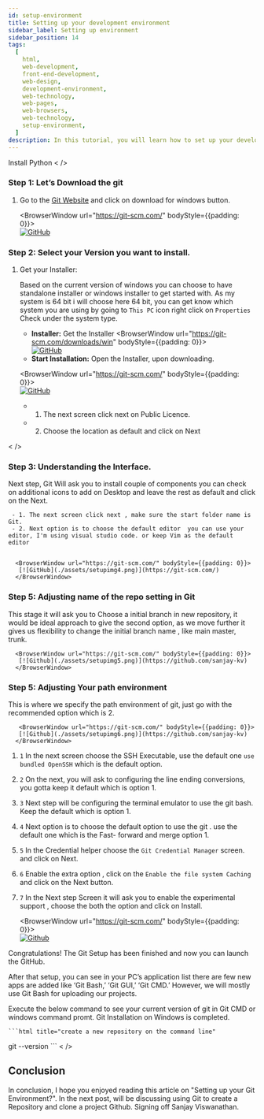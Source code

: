 ```yaml
---
id: setup-environment
title: Setting up your development environment
sidebar_label: Setting up environment
sidebar_position: 14
tags:
  [
    html,
    web-development,
    front-end-development,
    web-design,
    development-environment,
    web-technology,
    web-pages,
    web-browsers,
    web-technology,
    setup-environment,
  ]
description: In this tutorial, you will learn how to set up your development environment for HTML development.
---
```

  
Install Python
  < />
  ### Step 1: Let’s Download the git 
  
  1. Go to the [Git Website](https://git-scm.com/) and click on download for windows button.
  
      <BrowserWindow url="https://git-scm.com/" bodyStyle={{padding: 0}}>    
       [![GitHub](./assets/setupimg1.png)](https://git-scm.com/)
      </BrowserWindow>
  
  
  ### Step 2: Select your Version you want to install.

  1. Get your Installer:

     Based on the current version of windows you can choose to have standalone installer or windows installer to get started with. As my system is 64 bit i will choose here 64 bit, you can get know which system you are using by going to ``This PC`` icon right click on ``Properties`` Check under the system type. 
  
       - **Installer:** Get the Installer
      <BrowserWindow url="https://git-scm.com/downloads/win" bodyStyle={{padding: 0}}>    
       [![GitHub](./assets/setupimg2.png)](https://git-scm.com/downloads/win)
      </BrowserWindow>
          
  
       - **Start Installation:** Open the Installer, upon downloading. 
            
     
      <BrowserWindow url="https://git-scm.com/" bodyStyle={{padding: 0}}>    
       [![GitHub](./assets/setupimg3.png)](https://git-scm.com/)
      </BrowserWindow>
  
     - 1. The next screen click next on Public Licence.
     - 2. Choose the location as default and click on Next
  
  < />
  
  ### Step 3: Understanding the Interface.
  
  Next step, Git Will ask you to install couple of components you can check on additional icons to add on Desktop and leave the rest as default and click on the Next.

     - 1. The next screen click next , make sure the start folder name is Git.
     - 2. Next option is to choose the default editor  you can use your editor, I'm using visual studio code. or keep Vim as the default editor
  
       
      <BrowserWindow url="https://git-scm.com/" bodyStyle={{padding: 0}}>    
       [![GitHub](./assets/setupimg4.png)](https://git-scm.com/)
      </BrowserWindow>      
  
     
  ### Step 5:  Adjusting name of the repo setting in Git
  
  This stage it will ask you to Choose a initial branch in new repository, it would be ideal approach to give the second option, as we move further it gives us flexibility to change the initial branch name , like main master, trunk. 
  
  
      <BrowserWindow url="https://git-scm.com/" bodyStyle={{padding: 0}}>    
       [![Github](./assets/setupimg5.png)](https://github.com/sanjay-kv)
      </BrowserWindow>
  
     
  ### Step 5:  Adjusting Your path environment

  This is where we specify the path environment of git, just go with the recommended option which is 2.
  
       <BrowserWindow url="https://git-scm.com/" bodyStyle={{padding: 0}}>    
       [![Github](./assets/setupimg6.png)](https://github.com/sanjay-kv)
      </BrowserWindow>
  
  
  1. ``1`` In the next screen choose the SSH Executable, use the default one ``use bundled OpenSSH`` which is the default option.
  2. ``2`` On the next, you will ask to configuring the line ending conversions, you gotta keep it default which is option 1.
  3. ``3`` Next step will be configuring the terminal emulator to use the git bash. Keep the default which is option 1.
  4. ``4`` Next option is to choose the default option to use the git . use the default one which is the Fast- forward and merge option 1.
  5. ``5`` In the Credential helper choose the ``Git Credential Manager`` screen. and click on Next.
  6. ``6`` Enable the extra option , click on the ``Enable the file system Caching`` and click on the Next button.
  7.  ``7`` In the Next step Screen it will ask you to enable the experimental support , choose the both the option and click on Install. 
  
       <BrowserWindow url="https://git-scm.com/" bodyStyle={{padding: 0}}>    
       [![Github](./assets/setupimg8.png)](https://github.com/sanjay-kv)
      </BrowserWindow>
  
  Congratulations! The Git Setup has been finished and now you can launch the GitHub.
  
  After that setup, you can see in your PC’s application list there are few new apps are added like ‘Git Bash,’ ‘Git GUI,’ ‘Git CMD.’ However, we will mostly use Git Bash for uploading our projects.
  
  Execute the below command to see your current version of git in Git CMD or windows command promt. Git Installation on Windows is completed.
  
    ```html title="create a new repository on the command line"
  git --version
      ```
  < />
  
  ## Conclusion
  
  In conclusion, I hope you enjoyed reading this article on "Setting up your Git Environment?". In the next post, will be discussing using Git to create a Repository and clone a project Github.  Signing off Sanjay Viswanathan.